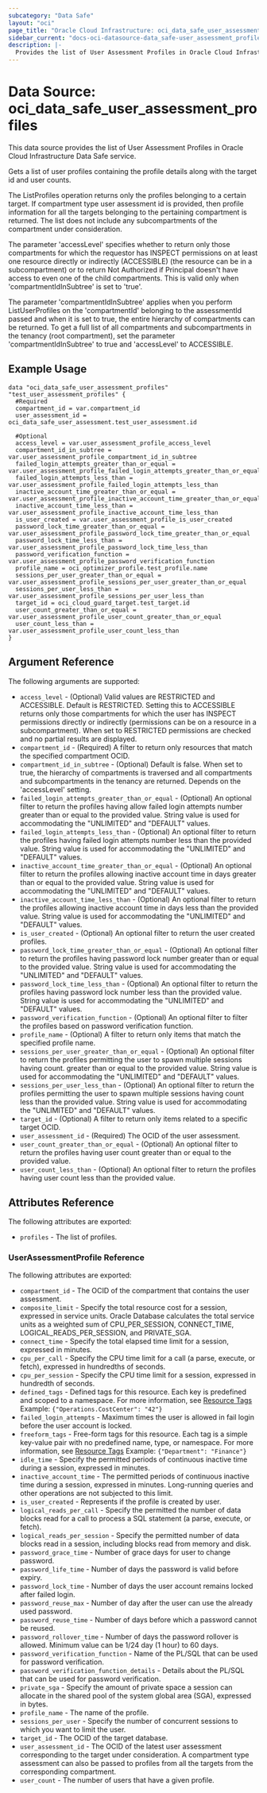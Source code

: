 ```yaml
---
subcategory: "Data Safe"
layout: "oci"
page_title: "Oracle Cloud Infrastructure: oci_data_safe_user_assessment_profiles"
sidebar_current: "docs-oci-datasource-data_safe-user_assessment_profiles"
description: |-
  Provides the list of User Assessment Profiles in Oracle Cloud Infrastructure Data Safe service
---
```


# Data Source: oci_data_safe_user_assessment_profiles
This data source provides the list of User Assessment Profiles in Oracle Cloud Infrastructure Data Safe service.

Gets a list of user profiles containing the profile details along with the target id and user counts.

The ListProfiles operation returns only the profiles belonging to a certain target. If compartment type user assessment
id is provided, then profile information for all the targets belonging to the pertaining compartment is returned.
The list does not include any subcompartments of the compartment under consideration.

The parameter 'accessLevel' specifies whether to return only those compartments for which the requestor has
INSPECT permissions on at least one resource directly or indirectly (ACCESSIBLE) (the resource can be in a
subcompartment) or to return Not Authorized if Principal doesn't have access to even one of the child compartments.
This is valid only when 'compartmentIdInSubtree' is set to 'true'.

The parameter 'compartmentIdInSubtree' applies when you perform ListUserProfiles on the 'compartmentId' belonging
to the assessmentId passed and when it is set to true, the entire hierarchy of compartments can be returned.
To get a full list of all compartments and subcompartments in the tenancy (root compartment), set the parameter
'compartmentIdInSubtree' to true and 'accessLevel' to ACCESSIBLE.


## Example Usage

```hcl
data "oci_data_safe_user_assessment_profiles" "test_user_assessment_profiles" {
  #Required
  compartment_id = var.compartment_id
  user_assessment_id = oci_data_safe_user_assessment.test_user_assessment.id

  #Optional
  access_level = var.user_assessment_profile_access_level
  compartment_id_in_subtree = var.user_assessment_profile_compartment_id_in_subtree
  failed_login_attempts_greater_than_or_equal = var.user_assessment_profile_failed_login_attempts_greater_than_or_equal
  failed_login_attempts_less_than = var.user_assessment_profile_failed_login_attempts_less_than
  inactive_account_time_greater_than_or_equal = var.user_assessment_profile_inactive_account_time_greater_than_or_equal
  inactive_account_time_less_than = var.user_assessment_profile_inactive_account_time_less_than
  is_user_created = var.user_assessment_profile_is_user_created
  password_lock_time_greater_than_or_equal = var.user_assessment_profile_password_lock_time_greater_than_or_equal
  password_lock_time_less_than = var.user_assessment_profile_password_lock_time_less_than
  password_verification_function = var.user_assessment_profile_password_verification_function
  profile_name = oci_optimizer_profile.test_profile.name
  sessions_per_user_greater_than_or_equal = var.user_assessment_profile_sessions_per_user_greater_than_or_equal
  sessions_per_user_less_than = var.user_assessment_profile_sessions_per_user_less_than
  target_id = oci_cloud_guard_target.test_target.id
  user_count_greater_than_or_equal = var.user_assessment_profile_user_count_greater_than_or_equal
  user_count_less_than = var.user_assessment_profile_user_count_less_than
}
```

## Argument Reference

The following arguments are supported:

* `access_level` - (Optional) Valid values are RESTRICTED and ACCESSIBLE. Default is RESTRICTED. Setting this to ACCESSIBLE returns only those compartments for which the user has INSPECT permissions directly or indirectly (permissions can be on a resource in a subcompartment). When set to RESTRICTED permissions are checked and no partial results are displayed.
* `compartment_id` - (Required) A filter to return only resources that match the specified compartment OCID.
* `compartment_id_in_subtree` - (Optional) Default is false. When set to true, the hierarchy of compartments is traversed and all compartments and subcompartments in the tenancy are returned. Depends on the 'accessLevel' setting.
* `failed_login_attempts_greater_than_or_equal` - (Optional) An optional filter to return the profiles having allow failed login attempts number greater than or equal to the provided value. String value is used for accommodating the "UNLIMITED" and "DEFAULT" values.
* `failed_login_attempts_less_than` - (Optional) An optional filter to return the profiles having failed login attempts number less than the provided value. String value is used for accommodating the "UNLIMITED" and "DEFAULT" values.
* `inactive_account_time_greater_than_or_equal` - (Optional) An optional filter to return the profiles allowing inactive account time in days greater than or equal to the provided value. String value is used for accommodating the "UNLIMITED" and "DEFAULT" values.
* `inactive_account_time_less_than` - (Optional) An optional filter to return the profiles  allowing inactive account time in days less than the provided value. String value is used for accommodating the "UNLIMITED" and "DEFAULT" values.
* `is_user_created` - (Optional) An optional filter to return the user created profiles.
* `password_lock_time_greater_than_or_equal` - (Optional) An optional filter to return the profiles having password lock number greater than or equal to the provided value. String value is used for accommodating the "UNLIMITED" and "DEFAULT" values.
* `password_lock_time_less_than` - (Optional) An optional filter to return the profiles having password lock number less than the provided value. String value is used for accommodating the "UNLIMITED" and "DEFAULT" values.
* `password_verification_function` - (Optional) An optional filter to filter the profiles based on password verification function.
* `profile_name` - (Optional) A filter to return only items that match the specified profile name.
* `sessions_per_user_greater_than_or_equal` - (Optional) An optional filter to return the profiles permitting the user to spawn multiple sessions having count. greater than or equal to the provided value. String value is used for accommodating the "UNLIMITED" and "DEFAULT" values.
* `sessions_per_user_less_than` - (Optional) An optional filter to return the profiles permitting the user to spawn multiple sessions having count less than the provided value. String value is used for accommodating the "UNLIMITED" and "DEFAULT" values.
* `target_id` - (Optional) A filter to return only items related to a specific target OCID.
* `user_assessment_id` - (Required) The OCID of the user assessment.
* `user_count_greater_than_or_equal` - (Optional) An optional filter to return the profiles having user count greater than or equal to the provided value.
* `user_count_less_than` - (Optional) An optional filter to return the profiles having user count less than the provided value.


## Attributes Reference

The following attributes are exported:

* `profiles` - The list of profiles.

### UserAssessmentProfile Reference

The following attributes are exported:

* `compartment_id` - The OCID of the compartment that contains the user assessment.
* `composite_limit` - Specify the total resource cost for a session, expressed in service units. Oracle Database calculates the total service units as a weighted sum of CPU_PER_SESSION, CONNECT_TIME, LOGICAL_READS_PER_SESSION, and PRIVATE_SGA.
* `connect_time` - Specify the total elapsed time limit for a session, expressed in minutes.
* `cpu_per_call` - Specify the CPU time limit for a call (a parse, execute, or fetch), expressed in hundredths of seconds.
* `cpu_per_session` - Specify the CPU time limit for a session, expressed in hundredth of seconds.
* `defined_tags` - Defined tags for this resource. Each key is predefined and scoped to a namespace. For more information, see [Resource Tags](https://docs.cloud.oracle.com/iaas/Content/General/Concepts/resourcetags.htm) Example: `{"Operations.CostCenter": "42"}`
* `failed_login_attempts` - Maximum times the user is allowed in fail login before the user account is locked.
* `freeform_tags` - Free-form tags for this resource. Each tag is a simple key-value pair with no predefined name, type, or namespace. For more information, see [Resource Tags](https://docs.cloud.oracle.com/iaas/Content/General/Concepts/resourcetags.htm)  Example: `{"Department": "Finance"}`
* `idle_time` - Specify the permitted periods of continuous inactive time during a  session, expressed in minutes.
* `inactive_account_time` - The permitted periods of continuous inactive time during a session, expressed in minutes. Long-running queries and other operations are not subjected to this limit.
* `is_user_created` - Represents if the profile is created by user.
* `logical_reads_per_call` - Specify the permitted the number of data blocks read for a call to process a SQL statement (a parse, execute, or fetch).
* `logical_reads_per_session` - Specify the permitted number of data blocks read in a session, including blocks read from memory and disk.
* `password_grace_time` - Number of grace days for user to change password.
* `password_life_time` - Number of days the password is valid before expiry.
* `password_lock_time` - Number of days the user account remains locked after failed login.
* `password_reuse_max` - Number of day after the user can use the already used password.
* `password_reuse_time` - Number of days before which a password cannot be reused.
* `password_rollover_time` - Number of days the password rollover is allowed. Minimum value can be 1/24 day (1 hour) to 60 days.
* `password_verification_function` - Name of the PL/SQL that can be used for password verification.
* `password_verification_function_details` - Details about the PL/SQL that can be used for password verification.
* `private_sga` - Specify the amount of private space a session can allocate in the shared pool of the system global area (SGA), expressed in bytes.
* `profile_name` - The name of the profile.
* `sessions_per_user` - Specify the number of concurrent sessions to which you want to limit the user.
* `target_id` - The OCID of the target database.
* `user_assessment_id` - The OCID of the latest user assessment corresponding to the target under consideration. A compartment  type assessment can also be passed to profiles from all the targets from the corresponding compartment.
* `user_count` - The number of users that have a given profile.
